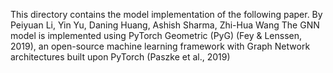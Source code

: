 This directory contains the model implementation of the following paper.
<Regional heatwave prediction using weather station data and Graph Neural Network>
By Peiyuan Li, Yin Yu, Daning Huang, Ashish Sharma, Zhi-Hua Wang
The GNN model is implemented using PyTorch Geometric (PyG) (Fey & Lenssen, 2019), an open-source machine learning framework with Graph Network architectures built upon PyTorch (Paszke et al., 2019)
